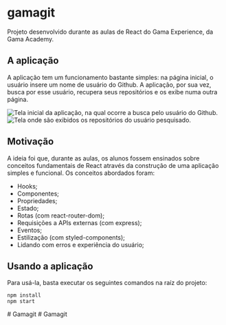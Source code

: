 # gamagit
Projeto desenvolvido durante as aulas de React do Gama Experience, da Gama Academy.

## A aplicação
A aplicação tem um funcionamento bastante simples: na página inicial, o usuário insere um nome de usuário do Github. A aplicação, por sua vez, busca por esse usuário, recupera seus repositórios e os exibe numa outra página.

![Tela inicial da aplicação, na qual ocorre a busca pelo usuário do Github.](https://imgur.com/V9WQqtO.png)
![Tela onde são exibidos os repositórios do usuário pesquisado.](https://imgur.com/k0cJKWl.png)

## Motivação
A ideia foi que, durante as aulas, os alunos fossem ensinados sobre conceitos fundamentais de React através da construção de uma aplicação simples e funcional. Os conceitos abordados foram:
- Hooks;
- Componentes;
- Propriedades;
- Estado;
- Rotas (com react-router-dom);
- Requisições a APIs externas (com express);
- Eventos;
- Estilização (com styled-components);
- Lidando com erros e experiência do usuário;

## Usando a aplicação
Para usá-la, basta executar os seguintes comandos na raíz do projeto:
```
npm install
npm start
```
#   G a m a g i t  
 #   G a m a g i t  
 